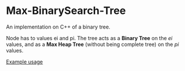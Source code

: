 # Max-BinarySearch-Tree
An implementation on C++ of a binary tree.

Node has to values ei and pi.
The tree acts as a <b>Binary Tree</b> on the <i>ei</i> values,
and as a <b>Max Heap Tree</b> (without being complete tree) on the <i>pi</i> values.

<a href="https://github.com/MadProgrammerGR/Max-BinarySearch-Tree/blob/master/src/DomesDedomenwn.cpp">Example usage</a>

